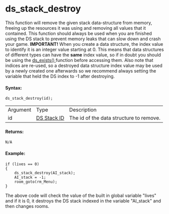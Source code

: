 # ds_stack_destroy

This function will remove the given stack data-structure from memory,
freeing up the resources it was using and removing all values that it
contained. This function should always be used when you are finished
using the DS stack to prevent memory leaks that can slow down and crash
your game. **IMPORTANT!** When you create a data structure, the index
value to identify it is an integer value starting at 0. This means that
data structures of different types can have the **same** index value, so
if in doubt you should be using the [ ds_exists() ](../ds_exists)
function before accessing them. Also note that indices are re-used, so a
destroyed data structure index value may be used by a newly created one
afterwards so we recommend always setting the variable that held the DS
index to -1 after destroying.

#### Syntax:

``` gml
ds_stack_destroy(id);
```

|          |                                                                                                                |                                         |
|----------|----------------------------------------------------------------------------------------------------------------|-----------------------------------------|
| Argument | Type                                                                                                           | Description                             |
| id       |  [DS Stack ID](../../../../../GameMaker_Language/GML_Reference/Data_Structures/DS_Stacks/ds_stack_create)  | The id of the data structure to remove. |

#### Returns:

``` gml
N/A
```

#### Example:

``` gml
if (lives == 0)
{
    ds_stack_destroy(AI_stack);
    AI_stack = -1;
    room_goto(rm_Menu);
}
```

The above code will check the value of the built in global variable
"lives" and if it is 0, it destroys the DS stack indexed in the variable
"AI_stack" and then changes rooms.
